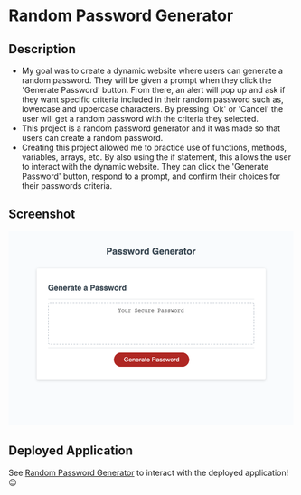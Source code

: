 # Random Password Generator

## Description

- My goal was to create a dynamic website where users can generate a random password. They will be given a prompt when they click the 'Generate Password' button. From there, an alert will pop up and ask if they want specific criteria included in their random password such as, lowercase and uppercase characters. By pressing 'Ok' or 'Cancel' the user will get a random password with the criteria they selected.
- This project is a random password generator and it was made so that users can create a random password.
- Creating this project allowed me to practice use of functions, methods, variables, arrays, etc. By also using the if statement, this allows the user to interact with the dynamic website. They can click the 'Generate Password' button, respond to a prompt, and confirm their choices for their passwords criteria. 

## Screenshot

![Random Password Generator](images/Random%20Password%20Generator.jpeg)

## Deployed Application

See [Random Password Generator]() to interact with the deployed application!:blush:
